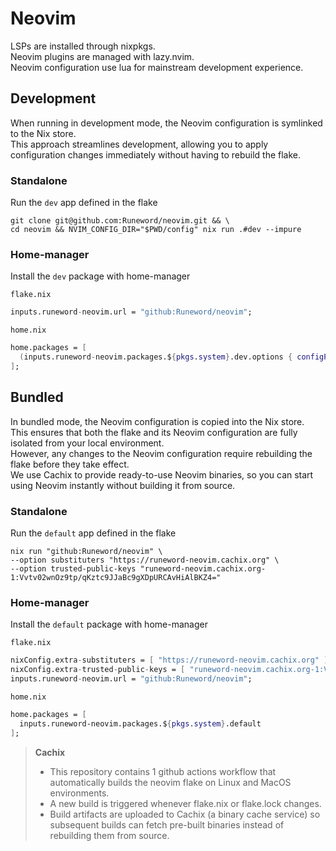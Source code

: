 # Neovim
LSPs are installed through nixpkgs.   
Neovim plugins are managed with lazy.nvim.   
Neovim configuration use lua for mainstream development experience.

## Development
When running in development mode, the Neovim configuration is symlinked to the Nix store.   
This approach streamlines development, allowing you to apply configuration changes immediately without having to rebuild the flake.

### Standalone
Run the `dev` app defined in the flake

  ```shell
  git clone git@github.com:Runeword/neovim.git && \
  cd neovim && NVIM_CONFIG_DIR="$PWD/config" nix run .#dev --impure
  ```

### Home-manager
Install the `dev` package with home-manager

  `flake.nix`
  ```nix
  inputs.runeword-neovim.url = "github:Runeword/neovim";
  ```

  `home.nix`
  ```nix
  home.packages = [
    (inputs.runeword-neovim.packages.${pkgs.system}.dev.options { configPath = "${config.home.homeDirectory}/neovim/config"; })
  ];
  ```

## Bundled
In bundled mode, the Neovim configuration is copied into the Nix store.   
This ensures that both the flake and its Neovim configuration are fully isolated from your local environment.   
However, any changes to the Neovim configuration require rebuilding the flake before they take effect.   
We use Cachix to provide ready-to-use Neovim binaries, so you can start using Neovim instantly without building it from source.

### Standalone
Run the `default` app defined in the flake

  ```shell
  nix run "github:Runeword/neovim" \
  --option substituters "https://runeword-neovim.cachix.org" \
  --option trusted-public-keys "runeword-neovim.cachix.org-1:Vvtv02wnOz9tp/qKztc9JJaBc9gXDpURCAvHiAlBKZ4="
  ```

### Home-manager
Install the `default` package with home-manager

  `flake.nix`
  ```nix
  nixConfig.extra-substituters = [ "https://runeword-neovim.cachix.org" ];
  nixConfig.extra-trusted-public-keys = [ "runeword-neovim.cachix.org-1:Vvtv02wnOz9tp/qKztc9JJaBc9gXDpURCAvHiAlBKZ4=" ];
  inputs.runeword-neovim.url = "github:Runeword/neovim";
  ```

  `home.nix`
  ```nix
  home.packages = [
    inputs.runeword-neovim.packages.${pkgs.system}.default
  ];
  ```

> **Cachix**   
> - This repository contains 1 github actions workflow that automatically builds the neovim flake on Linux and MacOS environments.   
> - A new build is triggered whenever flake.nix or flake.lock changes.   
> - Build artifacts are uploaded to Cachix (a binary cache service) so subsequent builds can fetch pre-built binaries instead of rebuilding them from source.   
